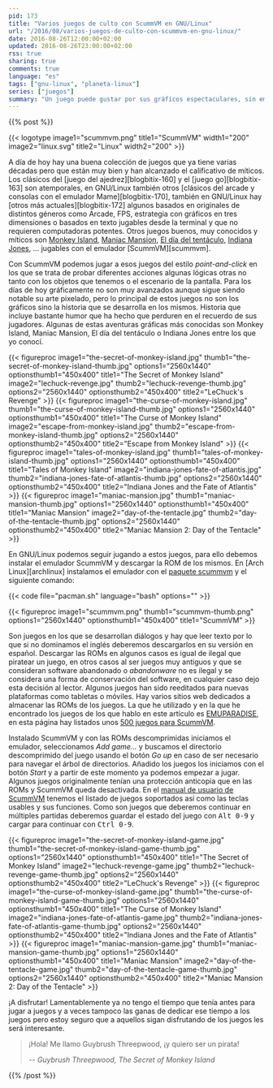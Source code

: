 ```yaml
---
pid: 173
title: "Varios juegos de culto con ScummVM en GNU/Linux"
url: "/2016/08/varios-juegos-de-culto-con-scummvm-en-gnu-linux/"
date: 2016-08-26T12:00:00+02:00
updated: 2016-08-26T23:00:00+02:00
rss: true
sharing: true
comments: true
language: "es"
tags: ["gnu-linux", "planeta-linux"]
series: ["juegos"]
summary: "Un juego puede gustar por sus gráficos espectaculares, sin embargo, no será venerado si no proporciona gran cantidad de diversión. Hay algunos juegos en que gran parte de la diversión es proporcionada por la historia o guión. Este son los casos de varios juegos de apuntar y pinchar de hace algunos lustros que quedaron en el recuerdo de muchos de sus jugadores que hoy en día son jugables con ScummVM."
---
```


{{% post %}}

{{< logotype image1="scummvm.png" title1="ScummVM" width1="200" image2="linux.svg" title2="Linux" width2="200" >}}

A día de hoy hay una buena colección de juegos que ya tiene varias décadas pero que están muy bien y han alcanzado el calificativo de míticos. Los clásicos del [juego del ajedrez][blogbitix-160] y el [juego go][blogbitix-163] son atemporales, en GNU/Linux también otros [clásicos del arcade y consolas con el emulador Mame][blogbitix-170], también en GNU/Linux hay [otros más actuales][blogbitix-172] algunos basados en originales de distintos géneros como Arcade, FPS, estrategia con gráficos en tres dimensiones o basados en texto jugables desde la terminal y que no requieren computadoras potentes. Otros juegos buenos, muy conocidos y míticos son [Monkey Island](https://en.wikipedia.org/wiki/Monkey_Island_(series)), [Maniac Mansion](https://es.wikipedia.org/wiki/Maniac_Mansion), [El día del tentáculo](https://es.wikipedia.org/wiki/Day_of_the_Tentacle), [Indiana Jones](https://es.wikipedia.org/wiki/Indiana_Jones_and_the_Fate_of_Atlantis), ... jugables con el emulador [ScummVM][scummvm].

Con ScummVM podemos jugar a esos juegos del estilo _point-and-click_ en los que se trata de probar diferentes acciones algunas lógicas otras no tanto con los objetos que tenemos o el escenario de la pantalla. Para los días de hoy gráficamente no son muy avanzados aunque sigue siendo notable su arte pixelado, pero lo principal de estos juegos no son los gráficos sino la historia que se desarrolla en los mismos. Historia que incluye bastante humor que ha hecho que perduren en el recuerdo de sus jugadores. Algunas de estas aventuras gráficas más conocidas son Monkey Island, Maniac Mansion, El día del tentáculo o Indiana Jones entre los que yo conocí.

{{< figureproc
    image1="the-secret-of-monkey-island.jpg" thumb1="the-secret-of-monkey-island-thumb.jpg" options1="2560x1440" optionsthumb1="450x400" title1="The Secret of Monkey Island"
    image2="lechuck-revenge.jpg" thumb2="lechuck-revenge-thumb.jpg" options2="2560x1440" optionsthumb2="450x400" title2="LeChuck's Revenge" >}}
{{< figureproc
    image1="the-curse-of-monkey-island.jpg" thumb1="the-curse-of-monkey-island-thumb.jpg" options1="2560x1440" optionsthumb1="450x400" title1="The Curse of Monkey Island"
    image2="escape-from-monkey-island.jpg" thumb2="escape-from-monkey-island-thumb.jpg" options2="2560x1440" optionsthumb2="450x400" title2="Escape from Monkey Island" >}}
{{< figureproc
    image1="tales-of-monkey-island.jpg" thumb1="tales-of-monkey-island-thumb.jpg" options1="2560x1440" optionsthumb1="450x400" title1="Tales of Monkey Island"
    image2="indiana-jones-fate-of-atlantis.jpg" thumb2="indiana-jones-fate-of-atlantis-thumb.jpg" options2="2560x1440" optionsthumb2="450x400" title2="Indiana Jones and the Fate of Atlantis" >}}
{{< figureproc
    image1="maniac-mansion.jpg" thumb1="maniac-mansion-thumb.jpg" options1="2560x1440" optionsthumb1="450x400" title1="Maniac Mansion"
    image2="day-of-the-tentacle.jpg" thumb2="day-of-the-tentacle-thumb.jpg" options2="2560x1440" optionsthumb2="450x400" title2="Maniac Mansion 2: Day of the Tentacle" >}}

En GNU/Linux podemos seguir jugando a estos juegos, para ello debemos instalar el emulador ScummVM y descargar la ROM de los mismos. En [Arch Linux][archlinux] instalamos el emulador con el [paquete scummvm](https://www.archlinux.org/packages/community/x86_64/scummvm/) y el siguiente comando:

{{< code file="pacman.sh" language="bash" options="" >}}

{{< figureproc
    image1="scummvm.png" thumb1="scummvm-thumb.png" options1="2560x1440" optionsthumb1="450x400" title1="ScummVM" >}}

Son juegos en los que se desarrollan diálogos y hay que leer texto por lo que si no dominamos el inglés deberemos descargarlos en su versión en español. Descargar las ROMs en algunos casos es igual de ilegal que piratear un juego, en otros casos al ser juegos muy antiguos y que se consideran software abandonado o _abandonware_ no es ilegal y se considera una forma de conservación del software, en cualquier caso dejo esta decisión al lector. Algunos juegos han sido reeditados para nuevas plataformas como tabletas o móviles. Hay varios sitios web dedicados a almacenar las ROMs de los juegos. La que he utilizado y en la que he encontrado los juegos de los que hablo en este artículo es [EMUPARADISE](http://www.emuparadise.me), en esta página hay listados unos [500 juegos para ScummVM](https://www.emuparadise.me/ScummVM_Games/21).

Instalado ScummVM y con las ROMs descomprimidas iniciamos el emulador, seleccionamos _Add game..._ y buscamos el directorio descomprimido del juego usando el botón _Go up_ en caso de ser necesario para navegar el árbol de directorios. Añadido los juegos los iniciamos con el botón _Start_ y a partir de este momento ya podemos empezar a jugar. Algunos juegos originalmente tenían una protección anticopia que en las ROMs y ScummVM queda desactivada. En el [manual de usuario de ScummVM](https://raw.githubusercontent.com/scummvm/scummvm/v1.8.1/README) tenemos el listado de juegos soportados así como las teclas usables y sus funciones. Como son juegos que deberemos continuar en múltiples partidas deberemos guardar el estado del juego con <kbd>Alt 0-9</kbd> y cargar para continuar con <kbd>Ctrl 0-9</kbd>.

{{< figureproc
    image1="the-secret-of-monkey-island-game.jpg" thumb1="the-secret-of-monkey-island-game-thumb.jpg" options1="2560x1440" optionsthumb1="450x400" title1="The Secret of Monkey Island"
    image2="lechuck-revenge-game.jpg" thumb2="lechuck-revenge-game-thumb.jpg" options2="2560x1440" optionsthumb2="450x400" title2="LeChuck's Revenge" >}}
{{< figureproc
    image1="the-curse-of-monkey-island-game.jpg" thumb1="the-curse-of-monkey-island-game-thumb.jpg" options1="2560x1440" optionsthumb1="450x400" title1="The Curse of Monkey Island"
    image2="indiana-jones-fate-of-atlantis-game.jpg" thumb2="indiana-jones-fate-of-atlantis-game-thumb.jpg" options2="2560x1440" optionsthumb2="450x400" title2="Indiana Jones and the Fate of Atlantis" >}}
{{< figureproc
    image1="maniac-mansion-game.jpg" thumb1="maniac-mansion-game-thumb.jpg" options1="2560x1440" optionsthumb1="450x400" title1="Maniac Mansion"
    image2="day-of-the-tentacle-game.jpg" thumb2="day-of-the-tentacle-game-thumb.jpg" options2="2560x1440" optionsthumb2="450x400" title2="Maniac Mansion 2: Day of the Tentacle" >}}

¡A disfrutar! Lamentablemente ya no tengo el tiempo que tenía antes para jugar a juegos y a veces tampoco las ganas de dedicar ese tiempo a los juegos pero estoy seguro que a aquellos sigan disfrutando de los juegos les será interesante.

> ¡Hola! Me llamo Guybrush Threepwood, ¡y quiero ser un pirata!
>
> -- <cite>Guybrush Threepwood, The Secret of Monkey Island</cite>

{{% /post %}}
